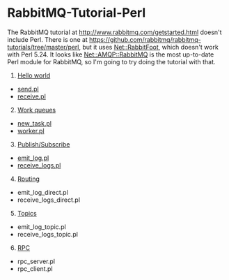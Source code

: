# RabbitMQ-Tutorial-Perl

The RabbitMQ tutorial at http://www.rabbitmq.com/getstarted.html doesn't include Perl. There is one at https://github.com/rabbitmq/rabbitmq-tutorials/tree/master/perl, but it uses [Net::RabbitFoot](http://p3rl.org/Net::RabbitFoot), which doesn't work with Perl 5.24. It looks like [Net::AMQP::RabbitMQ](http://p3rl.org/Net::AMQP::RabbitMQ) is the most up-to-date Perl module for RabbitMQ, so I'm going to try doing the tutorial with that.

1. [Hello world](http://www.rabbitmq.com/tutorials/tutorial-one-python.html)
  * [send.pl](send.pl)
  * [receive.pl](receive.pl)
2. [Work queues](http://www.rabbitmq.com/tutorials/tutorial-two-python.html)
  * [new\_task.pl](new_task.pl)
  * [worker.pl](worker.pl)
3. [Publish/Subscribe](http://www.rabbitmq.com/tutorials/tutorial-three-python.html)
  * [emit_log.pl](emit_log.pl)
  * [receive_logs.pl](receive_logs.pl)
4. [Routing](http://www.rabbitmq.com/tutorials/tutorial-four-python.html)
  * emit\_log_direct.pl
  * receive\_logs_direct.pl
5. [Topics](http://www.rabbitmq.com/tutorials/tutorial-five-python.html)
  * emit\_log_topic.pl
  * receive\_logs_topic.pl
6. [RPC](http://www.rabbitmq.com/tutorials/tutorial-six-python.html)
  * rpc_server.pl
  * rpc_client.pl

